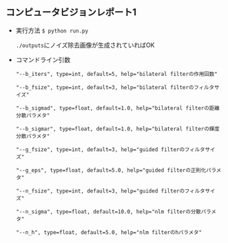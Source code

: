 ## コンピュータビジョンレポート1

- 実行方法
`$ python run.py`

    `./outputs`にノイズ除去画像が生成されていればOK

- コマンドライン引数

    `"--b_iters", type=int, default=5, help="bilateral filterの作用回数"`

    `"--b_fsize", type=int, default=3, help="bilateral filterのフィルタサイズ"`

    `"--b_sigmad", type=float, default=1.0, help="bilateral filterの距離分散パラメタ"`

    `"--b_sigmar", type=float, default=1.0, help="bilateral filterの輝度分散パラメタ"`

    `"--g_fsize", type=int, default=3, help="guided filterのフィルタサイズ"`

    `"--g_eps", type=float, default=5.0, help="guided filterの正則化パラメタ"`

    `"--n_fsize", type=int, default=3, help="guided filterのフィルタサイズ"`

    `"--n_sigma", type=float, default=10.0, help="nlm filterの分散パラメタ"`

    `"--n_h", type=float, default=5.0, help="nlm filterのhパラメタ"`
